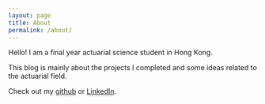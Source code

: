 ```yaml
---
layout: page
title: About
permalink: /about/
---
```


Hello! I am a final year actuarial science student in Hong Kong.

This blog is mainly about the projects I completed and some ideas related to the actuarial field. 

Check out my [github](https://github.com/actuarialcat) or [LinkedIn](https://www.linkedin.com/in/jackson-leung-805828174/).

